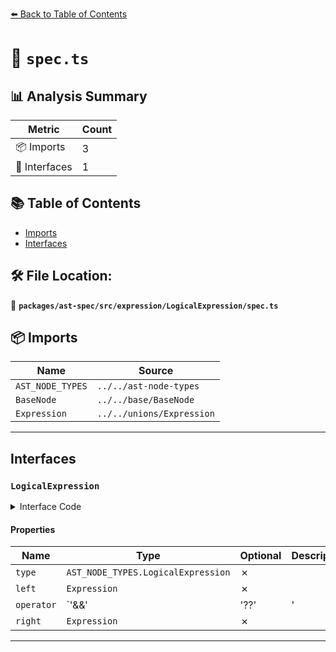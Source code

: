[⬅️ Back to Table of Contents](../../../../../index.md)

# 📄 `spec.ts`

## 📊 Analysis Summary

| Metric | Count |
|--------|-------|
| 📦 Imports | 3 |
| 📐 Interfaces | 1 |

## 📚 Table of Contents

- [Imports](#imports)
- [Interfaces](#interfaces)

## 🛠️ File Location:
📂 **`packages/ast-spec/src/expression/LogicalExpression/spec.ts`**

## 📦 Imports

| Name | Source |
|------|--------|
| `AST_NODE_TYPES` | `../../ast-node-types` |
| `BaseNode` | `../../base/BaseNode` |
| `Expression` | `../../unions/Expression` |


---

## Interfaces

### `LogicalExpression`

<details><summary>Interface Code</summary>

```ts
export interface LogicalExpression extends BaseNode {
  type: AST_NODE_TYPES.LogicalExpression;
  left: Expression;
  operator: '&&' | '??' | '||';
  right: Expression;
}
```
</details>

#### Properties

| Name | Type | Optional | Description |
|------|------|----------|-------------|
| `type` | `AST_NODE_TYPES.LogicalExpression` | ✗ |  |
| `left` | `Expression` | ✗ |  |
| `operator` | `'&&' | '??' | '||'` | ✗ |  |
| `right` | `Expression` | ✗ |  |


---